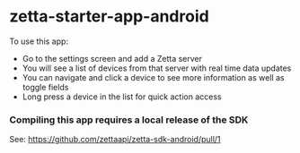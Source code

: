# zetta-starter-app-android

To use this app:

 - Go to the settings screen and add a Zetta server
 - You will see a list of devices from that server with real time data updates
 - You can navigate and click a device to see more information as well as toggle fields
 - Long press a device in the list for quick action access

### Compiling this app requires a local release of the SDK

See: https://github.com/zettaapi/zetta-sdk-android/pull/1
